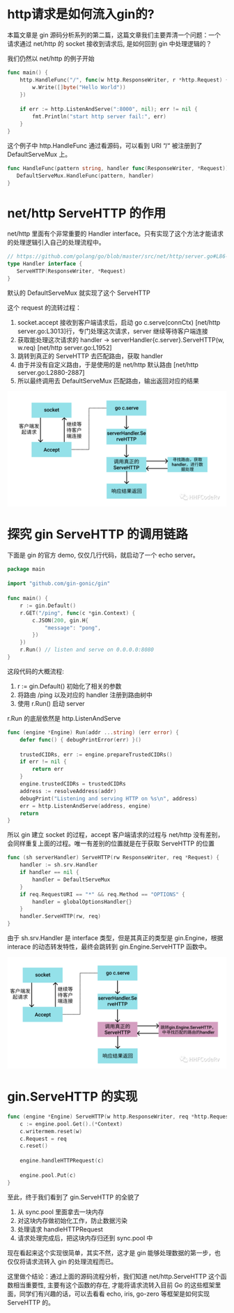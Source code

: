 # http请求是如何流入gin的?


本篇文章是 gin 源码分析系列的第二篇，这篇文章我们主要弄清一个问题：一个请求通过 net/http 的 socket 接收到请求后, 是如何回到 gin 中处理逻辑的？

我们仍然以 net/http 的例子开始

```go
func main() {
    http.HandleFunc("/", func(w http.ResponseWriter, r *http.Request) {
        w.Write([]byte("Hello World"))
    })

    if err := http.ListenAndServe(":8000", nil); err != nil {
        fmt.Println("start http server fail:", err)
    }
}
```

这个例子中 http.HandleFunc 通过看源码，可以看到 URI “/“ 被注册到了 DefaultServeMux 上。

```go
func HandleFunc(pattern string, handler func(ResponseWriter, *Request)) {
   DefaultServeMux.HandleFunc(pattern, handler)
}
```

# net/http ServeHTTP 的作用

net/http 里面有个非常重要的 Handler interface。只有实现了这个方法才能请求的处理逻辑引入自己的处理流程中。

```go
// https://github.com/golang/go/blob/master/src/net/http/server.go#L86-L88
type Handler interface {
   ServeHTTP(ResponseWriter, *Request)
}
```

默认的 DefaultServeMux 就实现了这个 ServeHTTP

这个 request 的流转过程：

1. socket.accept 接收到客户端请求后，启动 go c.serve(connCtx) [net/http server.go:L3013]行，专门处理这次请求，server 继续等待客户端连接
2. 获取能处理这次请求的 handler -> serverHandler{c.server}.ServeHTTP(w, w.req) [net/http server.go:L1952]
3. 跳转到真正的 ServeHTTP 去匹配路由，获取 handler
4. 由于并没有自定义路由，于是使用的是 net/http 默认路由 [net/http server.go:L2880-2887]
5. 所以最终调用去 DefaultServeMux 匹配路由，输出返回对应的结果

![img](img.png)


# 探究 gin ServeHTTP 的调用链路


下面是 gin 的官方 demo, 仅仅几行代码，就启动了一个 echo server。

```go
package main

import "github.com/gin-gonic/gin"

func main() {
    r := gin.Default()
    r.GET("/ping", func(c *gin.Context) {
        c.JSON(200, gin.H{
            "message": "pong",
        })
    })
    r.Run() // listen and serve on 0.0.0.0:8080
}
```

这段代码的大概流程:

1. r := gin.Default() 初始化了相关的参数
2. 将路由 /ping 以及对应的 handler 注册到路由树中
3. 使用 r.Run() 启动 server


r.Run 的底层依然是 http.ListenAndServe

```go
func (engine *Engine) Run(addr ...string) (err error) {
    defer func() { debugPrintError(err) }()

    trustedCIDRs, err := engine.prepareTrustedCIDRs()
    if err != nil {
        return err
    }
    engine.trustedCIDRs = trustedCIDRs
    address := resolveAddress(addr)
    debugPrint("Listening and serving HTTP on %s\n", address)
    err = http.ListenAndServe(address, engine)
    return
}
```


所以 gin 建立 socket 的过程，accept 客户端请求的过程与 net/http 没有差别，会同样重复上面的过程。唯一有差别的位置就是在于获取 ServeHTTP 的位置

```go
func (sh serverHandler) ServeHTTP(rw ResponseWriter, req *Request) {
    handler := sh.srv.Handler
    if handler == nil {
        handler = DefaultServeMux
    }
    if req.RequestURI == "*" && req.Method == "OPTIONS" {
        handler = globalOptionsHandler{}
    }
    handler.ServeHTTP(rw, req)
}
```

由于 sh.srv.Handler 是 interface 类型，但是其真正的类型是 gin.Engine，根据 interace 的动态转发特性，最终会跳转到 gin.Engine.ServeHTTP 函数中。


![img_1](img_1.png)


# gin.ServeHTTP 的实现

```go
func (engine *Engine) ServeHTTP(w http.ResponseWriter, req *http.Request) {
    c := engine.pool.Get().(*Context)
    c.writermem.reset(w)
    c.Request = req
    c.reset()

    engine.handleHTTPRequest(c)

    engine.pool.Put(c)
}
```

至此，终于我们看到了 gin.ServeHTTP 的全貌了

1. 从 sync.pool 里面拿去一块内存
2. 对这块内存做初始化工作，防止数据污染
3. 处理请求 handleHTTPRequest
4. 请求处理完成后，把这块内存归还到 sync.pool 中

现在看起来这个实现很简单，其实不然，这才是 gin 能够处理数据的第一步，也仅仅将请求流转入 gin 的处理流程而已。

这里做个结论：通过上面的源码流程分析，我们知道 net/http.ServeHTTP 这个函数相当重要性, 主要有这个函数的存在, 才能将请求流转入目前 Go 的这些框架里面，同学们有兴趣的话，可以去看看 echo, iris, go-zero 等框架是如何实现 ServeHTTP 的。
